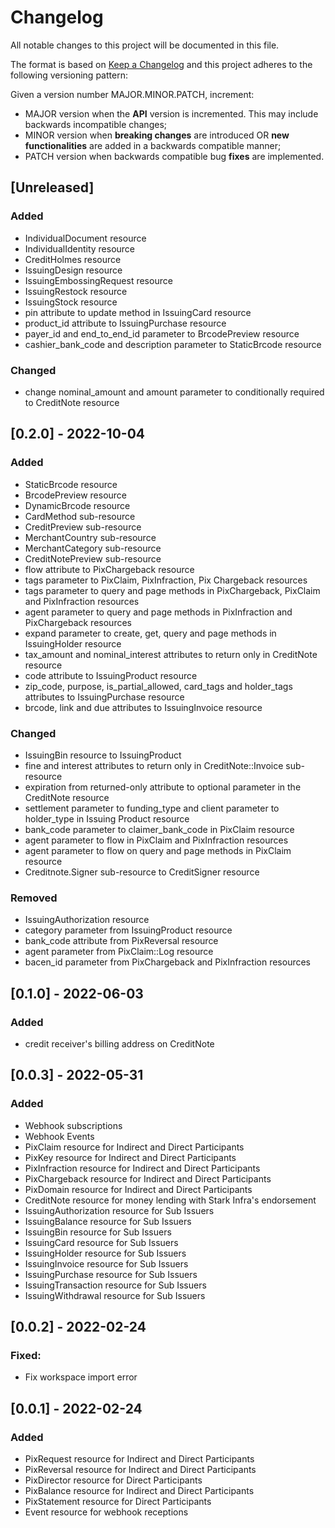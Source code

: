 # Changelog

All notable changes to this project will be documented in this file.

The format is based on [Keep a Changelog](https://keepachangelog.com/en/1.0.0/)
and this project adheres to the following versioning pattern:

Given a version number MAJOR.MINOR.PATCH, increment:

- MAJOR version when the **API** version is incremented. This may include backwards incompatible changes;
- MINOR version when **breaking changes** are introduced OR **new functionalities** are added in a backwards compatible manner;
- PATCH version when backwards compatible bug **fixes** are implemented.


## [Unreleased]
### Added
- IndividualDocument resource
- IndividualIdentity resource
- CreditHolmes resource
- IssuingDesign resource
- IssuingEmbossingRequest resource
- IssuingRestock resource
- IssuingStock resource
- pin attribute to update method in IssuingCard resource
- product_id attribute to IssuingPurchase resource
- payer_id and end_to_end_id parameter to BrcodePreview resource
- cashier_bank_code and description parameter to StaticBrcode resource
### Changed
- change nominal_amount and amount parameter to conditionally required to CreditNote resource

## [0.2.0] - 2022-10-04
### Added
- StaticBrcode resource
- BrcodePreview resource
- DynamicBrcode resource
- CardMethod sub-resource
- CreditPreview sub-resource
- MerchantCountry sub-resource
- MerchantCategory sub-resource
- CreditNotePreview sub-resource
- flow attribute to PixChargeback resource
- tags parameter to PixClaim, PixInfraction, Pix Chargeback resources
- tags parameter to query and page methods in PixChargeback, PixClaim and PixInfraction resources
- agent parameter to query and page methods in PixInfraction and PixChargeback resources
- expand parameter to create, get, query and page methods in IssuingHolder resource
- tax_amount and nominal_interest attributes to return only in CreditNote resource
- code attribute to IssuingProduct resource
- zip_code, purpose, is_partial_allowed, card_tags and holder_tags attributes to IssuingPurchase resource
- brcode, link and due attributes to IssuingInvoice resource
### Changed
- IssuingBin resource to IssuingProduct
- fine and interest attributes to return only in CreditNote::Invoice sub-resource
- expiration from returned-only attribute to optional parameter in the CreditNote resource
- settlement parameter to funding_type and client parameter to holder_type in Issuing Product resource
- bank_code parameter to claimer_bank_code in PixClaim resource
- agent parameter to flow in PixClaim and PixInfraction resources
- agent parameter to flow on query and page methods in PixClaim resource
- Creditnote.Signer sub-resource to CreditSigner resource
### Removed
- IssuingAuthorization resource
- category parameter from IssuingProduct resource
- bank_code attribute from PixReversal resource
- agent parameter from PixClaim::Log resource
- bacen_id parameter from PixChargeback and PixInfraction resources

## [0.1.0] - 2022-06-03
### Added
- credit receiver's billing address on CreditNote

## [0.0.3] - 2022-05-31
### Added
- Webhook subscriptions
- Webhook Events
- PixClaim resource for Indirect and Direct Participants
- PixKey resource for Indirect and Direct Participants
- PixInfraction resource for Indirect and Direct Participants
- PixChargeback resource for Indirect and Direct Participants
- PixDomain resource for Indirect and Direct Participants
- CreditNote resource for money lending with Stark Infra's endorsement
- IssuingAuthorization resource for Sub Issuers
- IssuingBalance resource for Sub Issuers
- IssuingBin resource for Sub Issuers
- IssuingCard resource for Sub Issuers
- IssuingHolder resource for Sub Issuers
- IssuingInvoice resource for Sub Issuers
- IssuingPurchase resource for Sub Issuers
- IssuingTransaction resource for Sub Issuers
- IssuingWithdrawal resource for Sub Issuers

## [0.0.2] - 2022-02-24
### Fixed:
- Fix workspace import error

## [0.0.1] - 2022-02-24
### Added
- PixRequest resource for Indirect and Direct Participants
- PixReversal resource for Indirect and Direct Participants
- PixDirector resource for Direct Participants
- PixBalance resource for Indirect and Direct Participants
- PixStatement resource for Direct Participants
- Event resource for webhook receptions
